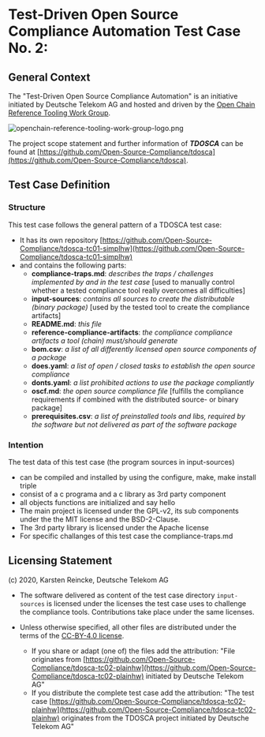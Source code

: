 # Test-Driven Open Source Compliance Automation Test Case No. 2:

## General Context
The "Test-Driven Open Source Compliance Automation" is an initiative initiated by Deutsche Telekom AG and hosted and driven by the [Open Chain Reference Tooling Work Group](http://oss-compliance-tooling.org/).

![openchain-reference-tooling-work-group-logo.png](logo.png)

The project scope statement and further information of ***TDOSCA*** can be found at [https://github.com/Open-Source-Compliance/tdosca](https://github.com/Open-Source-Compliance/tdosca).

## Test Case Definition

### Structure

This test case follows the general pattern of a TDOSCA test case:
* It has its own repository [https://github.com/Open-Source-Compliance/tdosca-tc01-simplhw](https://github.com/Open-Source-Compliance/tdosca-tc01-simplhw)
* and contains the following parts:
  - **compliance-traps.md**: *describes the traps / challenges implemented by and in the test case* [used to manually control whether a tested compliance tool really overcomes all difficulties]
  - **input-sources**: *contains all sources to create the distributable (binary package)* [used by the tested tool to create the compliance artifacts]
  - **README.md**: *this file*
  - **reference-compliance-artifacts**: *the compliance compliance artifacts a tool (chain) must/should generate*
  - **bom.csv**: *a list of all differently licensed open source components of a package*
  - **does.yaml**: *a list of open / closed tasks to establish the open source compliance*
  - **donts.yaml**: *a list prohibited actions to use the package compliantly*
  - **oscf.md**: *the open source compliance file* [fulfills the compliance requirements if combined with the distributed source- or binary package]
  * **prerequisites.csv**: *a list of preinstalled tools and libs, required by the software but not delivered as part of the software package*

### Intention

The test data of this test case (the program sources in input-sources)

* can be compiled and installed by using the configure, make, make install triple
* consist of a c programa and a c library as 3rd party component
* all objects functions are initialized and say hello
* The main project is licensed under the GPL-v2, its sub components under the the MIT license and the BSD-2-Clause.
* The 3rd party library is licensed under the Apache license
* For specific challanges of this test case the compliance-traps.md


## Licensing Statement

(c) 2020, Karsten Reincke, Deutsche Telekom AG 

* The software delivered as content of the test case directory ``input-sources`` is licensed under the licenses the test case uses to challenge the compliance tools. Contributions take place under the same licenses.

* Unless otherwise specified, all other files are distributed under the terms of the [CC-BY-4.0 license](https://creativecommons.org/licenses/by/4.0/).
  - If you share or adapt (one of) the files add the attribution: "File originates from [https://github.com/Open-Source-Compliance/tdosca-tc02-plainhw](https://github.com/Open-Source-Compliance/tdosca-tc02-plainhw) initiated by Deutsche Telekom AG"
  - If you distribute the complete test case add the attribution: "The test case [https://github.com/Open-Source-Compliance/tdosca-tc02-plainhw](https://github.com/Open-Source-Compliance/tdosca-tc02-plainhw) originates from the TDOSCA project initiated by Deutsche Telekom AG"
